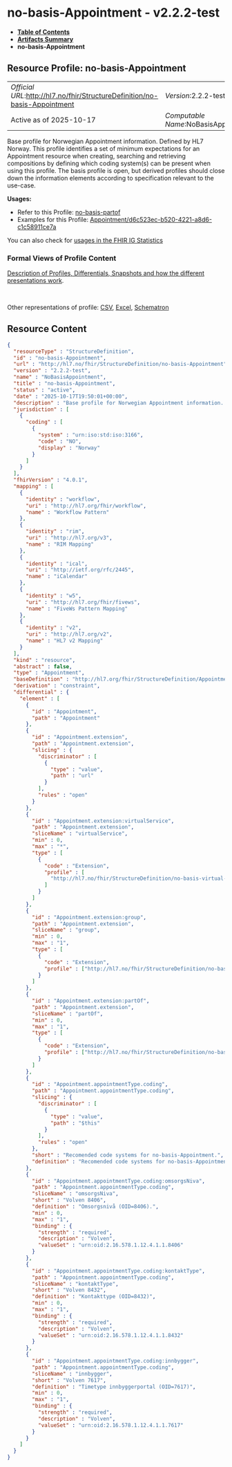 # no-basis-Appointment - v2.2.2-test

* [**Table of Contents**](toc.md)
* [**Artifacts Summary**](artifacts.md)
* **no-basis-Appointment**

## Resource Profile: no-basis-Appointment 

| | |
| :--- | :--- |
| *Official URL*:http://hl7.no/fhir/StructureDefinition/no-basis-Appointment | *Version*:2.2.2-test |
| Active as of 2025-10-17 | *Computable Name*:NoBasisAppointment |

 
Base profile for Norwegian Appointment information. Defined by HL7 Norway. This profile identifies a set of minimum expectations for an Appointment resource when creating, searching and retrieving compositions by defining which coding system(s) can be present when using this profile. The basis profile is open, but derived profiles should close down the information elements according to specification relevant to the use-case. 

**Usages:**

* Refer to this Profile: [no-basis-partof](StructureDefinition-no-basis-partof.md)
* Examples for this Profile: [Appointment/d6c523ec-b520-4221-a8d6-c1c58911ce7a](Appointment-d6c523ec-b520-4221-a8d6-c1c58911ce7a.md)

You can also check for [usages in the FHIR IG Statistics](https://packages2.fhir.org/xig/hl7.fhir.no.basis|current/StructureDefinition/no-basis-Appointment)

### Formal Views of Profile Content

 [Description of Profiles, Differentials, Snapshots and how the different presentations work](http://build.fhir.org/ig/FHIR/ig-guidance/readingIgs.html#structure-definitions). 

 

Other representations of profile: [CSV](StructureDefinition-no-basis-Appointment.csv), [Excel](StructureDefinition-no-basis-Appointment.xlsx), [Schematron](StructureDefinition-no-basis-Appointment.sch) 



## Resource Content

```json
{
  "resourceType" : "StructureDefinition",
  "id" : "no-basis-Appointment",
  "url" : "http://hl7.no/fhir/StructureDefinition/no-basis-Appointment",
  "version" : "2.2.2-test",
  "name" : "NoBasisAppointment",
  "title" : "no-basis-Appointment",
  "status" : "active",
  "date" : "2025-10-17T19:50:01+00:00",
  "description" : "Base profile for Norwegian Appointment information. Defined by HL7 Norway. This profile identifies a set of minimum expectations for an Appointment resource when creating, searching and retrieving compositions by defining which coding system(s) can be present when using this profile. The basis profile is open, but derived profiles should close down the information elements according to specification relevant to the use-case.",
  "jurisdiction" : [
    {
      "coding" : [
        {
          "system" : "urn:iso:std:iso:3166",
          "code" : "NO",
          "display" : "Norway"
        }
      ]
    }
  ],
  "fhirVersion" : "4.0.1",
  "mapping" : [
    {
      "identity" : "workflow",
      "uri" : "http://hl7.org/fhir/workflow",
      "name" : "Workflow Pattern"
    },
    {
      "identity" : "rim",
      "uri" : "http://hl7.org/v3",
      "name" : "RIM Mapping"
    },
    {
      "identity" : "ical",
      "uri" : "http://ietf.org/rfc/2445",
      "name" : "iCalendar"
    },
    {
      "identity" : "w5",
      "uri" : "http://hl7.org/fhir/fivews",
      "name" : "FiveWs Pattern Mapping"
    },
    {
      "identity" : "v2",
      "uri" : "http://hl7.org/v2",
      "name" : "HL7 v2 Mapping"
    }
  ],
  "kind" : "resource",
  "abstract" : false,
  "type" : "Appointment",
  "baseDefinition" : "http://hl7.org/fhir/StructureDefinition/Appointment",
  "derivation" : "constraint",
  "differential" : {
    "element" : [
      {
        "id" : "Appointment",
        "path" : "Appointment"
      },
      {
        "id" : "Appointment.extension",
        "path" : "Appointment.extension",
        "slicing" : {
          "discriminator" : [
            {
              "type" : "value",
              "path" : "url"
            }
          ],
          "rules" : "open"
        }
      },
      {
        "id" : "Appointment.extension:virtualService",
        "path" : "Appointment.extension",
        "sliceName" : "virtualService",
        "min" : 0,
        "max" : "*",
        "type" : [
          {
            "code" : "Extension",
            "profile" : [
              "http://hl7.no/fhir/StructureDefinition/no-basis-virtual-service"
            ]
          }
        ]
      },
      {
        "id" : "Appointment.extension:group",
        "path" : "Appointment.extension",
        "sliceName" : "group",
        "min" : 0,
        "max" : "1",
        "type" : [
          {
            "code" : "Extension",
            "profile" : ["http://hl7.no/fhir/StructureDefinition/no-basis-group"]
          }
        ]
      },
      {
        "id" : "Appointment.extension:partOf",
        "path" : "Appointment.extension",
        "sliceName" : "partOf",
        "min" : 0,
        "max" : "1",
        "type" : [
          {
            "code" : "Extension",
            "profile" : ["http://hl7.no/fhir/StructureDefinition/no-basis-partof"]
          }
        ]
      },
      {
        "id" : "Appointment.appointmentType.coding",
        "path" : "Appointment.appointmentType.coding",
        "slicing" : {
          "discriminator" : [
            {
              "type" : "value",
              "path" : "$this"
            }
          ],
          "rules" : "open"
        },
        "short" : "Recomended code systems for no-basis-Appointment.",
        "definition" : "Recomended code systems for no-basis-Appointment. The recomended code systems might not be suficient for defining appointment type and in an implemented profile - some other coding might be needed."
      },
      {
        "id" : "Appointment.appointmentType.coding:omsorgsNiva",
        "path" : "Appointment.appointmentType.coding",
        "sliceName" : "omsorgsNiva",
        "short" : "Volven 8406",
        "definition" : "Omsorgsnivå (OID=8406).",
        "min" : 0,
        "max" : "1",
        "binding" : {
          "strength" : "required",
          "description" : "Volven",
          "valueSet" : "urn:oid:2.16.578.1.12.4.1.1.8406"
        }
      },
      {
        "id" : "Appointment.appointmentType.coding:kontaktType",
        "path" : "Appointment.appointmentType.coding",
        "sliceName" : "kontaktType",
        "short" : "Volven 8432",
        "definition" : "Kontakttype (OID=8432)",
        "min" : 0,
        "max" : "1",
        "binding" : {
          "strength" : "required",
          "description" : "Volven",
          "valueSet" : "urn:oid:2.16.578.1.12.4.1.1.8432"
        }
      },
      {
        "id" : "Appointment.appointmentType.coding:innbygger",
        "path" : "Appointment.appointmentType.coding",
        "sliceName" : "innbygger",
        "short" : "Volven 7617",
        "definition" : "Timetype innbyggerportal (OID=7617)",
        "min" : 0,
        "max" : "1",
        "binding" : {
          "strength" : "required",
          "description" : "Volven",
          "valueSet" : "urn:oid:2.16.578.1.12.4.1.1.7617"
        }
      }
    ]
  }
}

```
